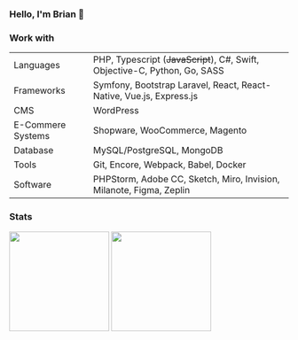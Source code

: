 ### Hello, I'm Brian 👋

### Work with
<table>
    <tr>
        <td>Languages</td>
        <td>PHP, Typescript (<s>JavaScript</s>), C#, Swift, Objective-C, Python, Go, SASS</td>
    </tr>
    <tr>
        <td>Frameworks</td>
        <td>Symfony, Bootstrap Laravel, React, React-Native, Vue.js, Express.js</td>
    </tr>
  <tr>
        <td>CMS</td>
        <td>WordPress</td>
    </tr>
  <tr>
        <td>E-Commere Systems</td>
        <td>Shopware, WooCommerce, Magento</td>
    </tr>
    <tr>
        <td>Database</td>
        <td>MySQL/PostgreSQL, MongoDB</td>
    </tr>
    <tr>
        <td>Tools</td>
        <td>Git, Encore, Webpack, Babel, Docker</td>
    </tr>
    <tr>
        <td>Software</td>
        <td>PHPStorm, Adobe CC, Sketch, Miro, Invision, Milanote, Figma, Zeplin</td>
    </tr>
</table>

### Stats
<p>
  <img height="180em" src="https://github-readme-stats.vercel.app/api?username=brianvarskonst&show_icons=true&hide_border=true&&count_private=true&include_all_commits=true" />
  <img height="180em" src="https://github-readme-stats.vercel.app/api/top-langs/?username=brianvarskonst&show_icons=true&hide_border=true&layout=compact" />
</p>

<!-- [![CodersRank](https://cr-ss-service.azurewebsites.net/api/ScreenShot?widget=summary&username=brianvarskonst)](https://profile.codersrank.io/user/brianvarskonst) -->
